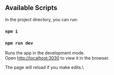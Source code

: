 
## Available Scripts

In the project directory, you can run:
### `npm i`
### `npm run dev`

Runs the app in the development mode.\
Open [http://localhost:3030](http://localhost:3030) to view it in the browser.

The page will reload if you make edits.\




